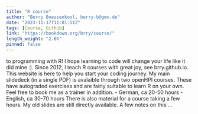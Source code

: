 ```yaml
---
title: "R course"
author: "Berry Boessenkool, berry-b@gmx.de"
date: "2023-11-17T11:01:51Z"
tags: [Course, Github]
link: "https://bookdown.org/brry/course/"
length_weight: "2.6%"
pinned: false
---
```


to programming with R! I hope learning to code will change your life like it did mine :). Since 2012, I teach R courses with great joy, see brry.github.io. This website is here to help you start your coding journey. My main slidedeck (in a single PDF) is avalaible through two openHPI courses. These have autograded exercises and are fairly suitable to learn R on your own. Feel free to book me as a trainer in addition. - German, ca 20-50 hours - English, ca 30-70 hours There is also material for a course taking a few hours. My old slides are still directly available. A few notes on this ...

